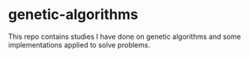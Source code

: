 # genetic-algorithms
This repo contains studies I have done on genetic algorithms and some implementations applied to solve problems.
